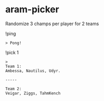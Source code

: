 # aram-picker

Randomize 3 champs per player for 2 teams 

!ping 
```
> Pong!
```

!pick 1

```
>
Team 1: 
Ambessa, Nautilus, Udyr. 

-----

Team 2: 
Veigar, Ziggs, TahmKench